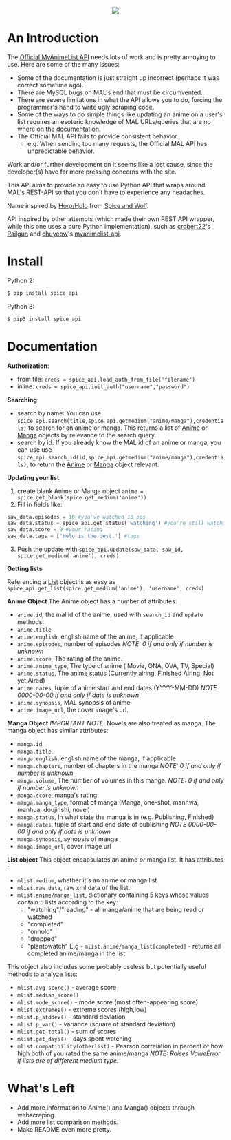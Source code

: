 <p align="center"><img src="rsrc/horo_banner.png"></img></p>

# An Introduction

The [Official MyAnimeList API](http://myanimelist.net/modules.php?go=api) needs lots of work and is pretty annoying to use. Here are some of the many issues:
* Some of the documentation is just straight up incorrect (perhaps it was correct sometime ago).
* There are MySQL bugs on MAL's end that must be circumvented.
* There are severe limitations in what the API allows you to do, forcing the programmer's hand to write ugly scraping code.
* Some of the ways to do simple things like updating an anime on a user's list requires an esoteric knowledge of MAL URLs/queries that are no where on the documentation.
* The Official MAL API fails to provide consistent behavior.
	- e.g. When sending too many requests, the Official MAL API has unpredictable
	behavior.

Work and/or further development on it seems like a lost cause, since the developer(s) have far more pressing concerns with the site.

This API aims to provide an easy to use Python API that wraps around MAL's
REST-API so that you don't have to experience any headaches.

Name inspired by [Horo/Holo](http://myanimelist.net/character/7373/Holo) from [Spice and Wolf](http://myanimelist.net/anime/2966/Ookami_to_Koushinryou?q=Spice%20and%20Wolf).

API inspired by other attempts (which made their own REST API wrapper, while this one uses a pure Python implementation), such as [crobert22](https://github.com/croberts22)'s [Railgun](https://github.com/croberts22/railgun) and [chuyeow](https://github.com/chuyeow)'s [myanimelist-api](https://github.com/chuyeow/myanimelist-api).

# Install
Python 2:
```bash
$ pip install spice_api
```
Python 3:
```bash
$ pip3 install spice_api
```

# Documentation

**Authorization**:
+ from file: `creds = spice_api.load_auth_from_file('filename')`
+ inline: `creds = spice_api.init_auth("username","password")`


**Searching**:
+ search by name: You can use `spice_api.search(title,spice_api.getmedium("anime/manga"),credentials)` to search for an anime or manga. This returns a list of [Anime](#anime) or [Manga](#manga) objects by relevance to the search query.
+ search by id: If you already know the MAL id of an anime or manga, you can use use `spice_api.search_id(id,spice_api.getmedium("anime/manga"),credentials)`, to return the [Anime](#anime) or [Manga](#manga) object relevant.


**Updating your list**:
1. create blank Anime or Manga object `anime = spice.get_blank(spice.get_medium('anime'))`
2. Fill in fields like:
```python
saw_data.episodes = 10 #you've watched 10 eps
saw_data.status = spice_api.get_status('watching') #you're still watching
saw_data.score = 9 #your rating
saw_data.tags = ['Holo is the best.'] #tags
```
3. Push the update with `spice_api.update(saw_data, saw_id, spice.get_medium('anime'), creds)`

**Getting lists**


Referencing a [List](#list) object is as easy as `spice_api.get_list(spice.get_medium('anime'), 'username', creds)`


**Anime Object** <a name="anime"></a>
The Anime object has a number of attributes:
- `anime.id`, the mal id of the anime, used with `search_id` and `update` methods.
- `anime.title`
- `anime.english`, english name of the anime, if applicable
- `anime.episodes`, number of episodes *NOTE: 0 if and only if number is unknown*
- `anime.score`, The rating of the anime.
- `anime.anime_type`, The type of anime ( Movie, ONA, OVA, TV, Special)
- `anime.status`, The anime status (Currently airing, Finished Airing, Not yet Aired)
- `anime.dates`, tuple of anime start and end dates (YYYY-MM-DD) *NOTE 0000-00-00 if and only if date is unknown*
- `anime.synopsis`, MAL synopsis of anime
- `anime.image_url`, the cover image's url.



**Manga Object**  <a name="manga"></a>
*IMPORTANT NOTE*: Novels are also treated as manga.
The manga object has similar attributes:
- `manga.id` 
- `manga.title`, 
- `manga.english`, english name of the manga, if applicable
- `manga.chapters`, number of chapters in the manga  *NOTE: 0 if and only if number is unknown*
- `manga.volume`, The number of volumes in this manga. *NOTE: 0 if and only if number is unknown*
- `manga.score`, manga's rating
- `manga.manga_type`, format of manga (Manga, one-shot, manhwa, manhua, doujinshi, novel)
- `manga.status`, In what state the manga is in (e.g. Publishing, Finished)
- `manga.dates`, tuple of start and end date of publishing *NOTE 0000-00-00 if and only if date is unknown*
- `manga.synopsis`, synopsis of manga
- `manga.image_url`, cover image url

**List object** <a name= "list"></a>
This object encapsulates an anime *or* manga list. It has attributes :
- `mlist.medium`, whether it's an anime or manga list
- `mlist.raw_data`, raw xml data of the list.
- `mlist.anime/manga_list`, dictionary containing 5 keys whose values contain 5 lists according to the key:
	+ "watching"/"reading" - all manga/anime that are being read or watched
	+ "completed"
	+ "onhold"
	+ "dropped"
	+ "plantowatch"
	E.g - `mlist.anime/manga_list[completed]` - returns all completed anime/manga in the list.
	
	
This object also includes some probably useless but potentially useful methods to analyze lists:
- `mlist.avg_score()` - average score
- `mlist.median_score()`
- `mlist.mode_score()` - mode score (most often-appearing score)
- `mlist.extremes()` - extreme scores (high,low)
- `mlist.p_stddev()` - standard deviation
- `mlist.p_var()` - variance (square of standard deviation)
- `mlist.get_total()` - sum of scores
- `mlist.get_days()` - days spent watching
- `mlist.compatibility(otherlist)` - Pearson correlation in percent of how high both of you rated the same anime/manga *NOTE: Raises ValueError if lists are of different medium type.*


# What's Left
* Add more information to Anime() and Manga() objects through webscraping.
* Add more list comparison methods.
* Make README even more pretty.

